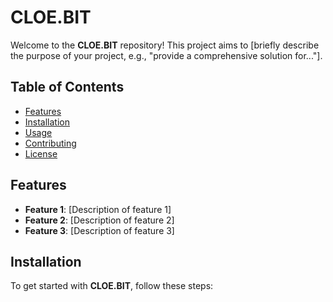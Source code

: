 # CLOE.BIT

Welcome to the **CLOE.BIT** repository! This project aims to [briefly describe the purpose of your project, e.g., "provide a comprehensive solution for..."].

## Table of Contents

- [Features](#features)
- [Installation](#installation)
- [Usage](#usage)
- [Contributing](#contributing)
- [License](#license)

## Features

- **Feature 1**: [Description of feature 1]
- **Feature 2**: [Description of feature 2]
- **Feature 3**: [Description of feature 3]

## Installation

To get started with **CLOE.BIT**, follow these steps:

